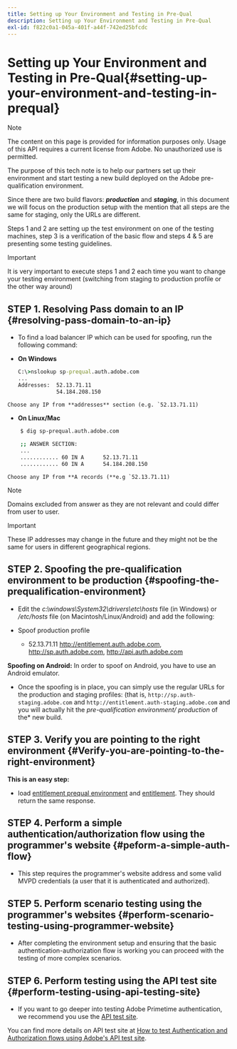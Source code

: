 ```yaml
---
title: Setting up Your Environment and Testing in Pre-Qual
description: Setting up Your Environment and Testing in Pre-Qual
exl-id: f822c0a1-045a-401f-a44f-742ed25bfcdc
---
```

# Setting up Your Environment and Testing in Pre-Qual{#setting-up-your-environment-and-testing-in-prequal}

>[!NOTE]
>
>The content on this page is provided for information purposes only. Usage of this API requires a current license from Adobe. No unauthorized use is permitted.

The purpose of this tech note is to help our partners set up their environment and start testing a new build deployed on the Adobe pre-qualification environment.

Since there are two build flavors: ***production*** and ***staging***, in this document we will focus on the production setup with the mention that all steps are the same for staging, only the URLs are different.

Steps 1 and 2 are setting up the test environment on one of the testing machines, step 3 is a verification of the basic flow and steps 4 & 5 are presenting some testing guidelines.

>[!IMPORTANT] 
>
> It is very important to execute steps 1 and 2 each time you want to change your testing environment (switching from staging to production profile or the other way around)
 

## STEP 1. Resolving Pass domain to an IP {#resolving-pass-domain-to-an-ip}

* To find a load balancer IP which can be used for spoofing, run the following command:

* **On Windows**

  ```cmd
  C:\>nslookup sp-prequal.auth.adobe.com
  ...
  Addresses:  52.13.71.11
              54.184.208.150
  ```

```Choose any IP from **addresses** section (e.g. `52.13.71.11)```

* **On Linux/Mac**

```sh
    $ dig sp-prequal.auth.adobe.com
    
    ;; ANSWER SECTION:
    ...
    ............ 60 IN A      52.13.71.11
    ............ 60 IN A      54.184.208.150
```    

```Choose any IP from **A records (**e.g `52.13.71.11)```

>[!NOTE] 
>
>Domains excluded from answer as they are not relevant and could differ from user to user.

>[!IMPORTANT] 
>
> These IP addresses may change in the future and they might not be the same for users in different geographical regions.


## STEP 2.  Spoofing the pre-qualification environment to be production {#spoofing-the-prequalification-environment}

* Edit the *c:\\windows\\System32\\drivers\\etc\\hosts* file (in Windows) or */etc/hosts* file (on Macintosh/Linux/Android) and add the following:
  
* Spoof production profile    
    * 52.13.71.11  http://entitlement.auth.adobe.com, http://sp.auth.adobe.com, http://api.auth.adobe.com

**Spoofing on Android:** In order to spoof on Android, you have to use an Android emulator.

* Once the spoofing is in place, you can simply use the regular URLs for the production and staging profiles: (that is, `http://sp.auth-staging.adobe.com` and `http://entitlement.auth-staging.adobe.com` and you will actually hit the *pre-qualification environment/ production* of the* new build.


## STEP 3.  Verify you are pointing to the right environment {#Verify-you-are-pointing-to-the-right-environment}

**This is an easy step:** 

* load [entitlement prequal environment](https://entitlement-prequal.auth.adobe.com/environment.html) and [entitlement](https://entitlement.auth.adobe.com/environment.html). They should return the same response.  


## STEP 4.  Perform a simple authentication/authorization flow using the programmer's website {#peform-a-simple-auth-flow}

* This step requires the programmer's website address and some valid MVPD credentials (a user that it is authenticated and authorized).

## STEP 5.  Perform scenario testing using the programmer's websites {#perform-scenario-testing-using-programmer-website}

* After completing the environment setup and ensuring that the basic authentication-authorization flow is working you can proceed with the testing of more complex scenarios.


## STEP 6.  Perform testing using the API test site {#perform-testing-using-api-testing-site}

* If you want to go deeper into testing Adobe Primetime authentication, we recommend you use the [API test site](http://entitlement-prequal.auth.adobe.com/apitest/api.html).

You can find more details on API test site at [How to test Authentication and Authorization flows using Adobe's API test site](/help/authentication/test-authn-authz-flows-using-adobes-api-test-site.md).
